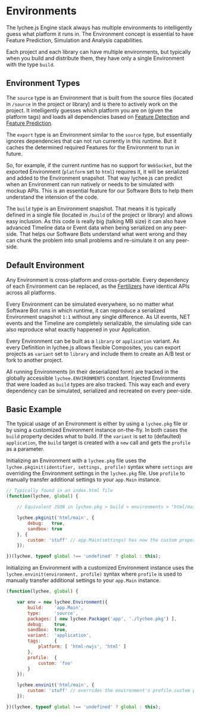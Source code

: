 
# Environments

The lychee.js Engine stack always has multiple environments to
intelligently guess what platform it runs in. The Environment
concept is essential to have Feature Prediction, Simulation and
Analysis capabilities.

Each project and each library can have multiple environments, but
typically when you build and distribute them, they have only a single
Environment with the type `build`.


## Environment Types

The `source` type is an Environment that is built from the source
files (located in `/source` in the project or library) and is there
to actively work on the project. It intelligently guesses which
platform you are on (given the platform tags) and loads all
dependencies based on [Feature Detection](./Feature-Detection.md)
and [Feature Prediction](./Feature-Prediction.md).

The `export` type is an Environment similar to the `source` type,
but essentially ignores dependencies that can not run currently in
this runtime. But it caches the determined required Features for
the Environment to run in future.

So, for example, if the current runtime has no support for `WebSocket`,
but the exported Environment (`platform` set to `html`) requires it,
it will be serialized and added to the Environment snapshot. That way
lychee.js can predict when an Environment can run natively or needs
to be simulated with mockup APIs. This is an essential feature for
our Software Bots to help them understand the intension of the code.

The `build` type is an Environment snapshot. That means it is
typically defined in a single file (located in `/build` of the project
or library) and allows easy inclusion. As this code is really big
(talking MB size) it can also have advanced Timeline data or Event data
when being serialized on any peer-side. That helps our Software Bots
understand what went wrong and they can chunk the problem into small
problems and re-simulate it on any peer-side.


## Default Environment

Any Environment is cross-platform and cross-portable. Every dependency
of each Environment can be replaced, as the [Fertilizers](./Fertilizers.md)
have identical APIs across all platforms.

Every Environment can be simulated everywhere, so no matter what Software
Bot runs in which runtime, it can reproduce a serialized Environment
snapshot `1:1` without any single difference. As UI events, NET events
and the Timeline are completely serializable, the simulating side can
also reproduce what exactly happened in your Application.

Every Environment can be built as a `library` or `application` variant.
As every Definition in lychee.js allows flexible Composites, you can export
projects as `variant` set to `library` and include them to create an A/B
test or fork to another project.

All running Environments (in their deserialized form) are tracked in the
globally accessible `lychee.ENVIRONMENTS` constant. Injected Environments
that were loaded as `build` types are also tracked. This way each and every
dependency can be simulated, serialized and recreated on every peer-side.


## Basic Example

The typical usage of an Environment is either by using a `lychee.pkg`
file or by using a customized Environment instance on-the-fly. In both cases
the `build` property decides what to build. If the `variant` is set to
(defaulted) `application`, the `build` target is created with a `new` call
and gets the `profile` as a parameter.

Initializing an Environment with a `lychee.pkg` file uses the
`lychee.pkginit(identifier, settings, profile)` syntax where `settings` are
overriding the Environment settings in the `lychee.pkg` file. Use `profile`
to manually transfer additional settings to your `app.Main` instance.

```javascript
// Typically found in an index.html file
(function(lychee, global) {

	// Equivalent JSON in lychee.pkg > build > environments > "html/main"

	lychee.pkginit('html/main', {
		debug:   true,
		sandbox: true
	}, {
		custom: 'stuff' // app.Main(settings) has now the custom property
	});

})(lychee, typeof global !== 'undefined' ? global : this);
```

Initializing an Environment with a customized Environment instance uses the
`lychee.envinit(environment, profile)` syntax where `profile` is used to
manually transfer additional settings to your `app.Main` instance.

```javascript
(function(lychee, global) {

	var env = new lychee.Environment({
		build:    'app.Main',
		type:     'source',
		packages: [ new lychee.Package('app', './lychee.pkg') ],
		debug:    true,
		sandbox:  true,
		variant:  'application',
		tags:     {
			platform: [ 'html-nwjs', 'html' ]
		},
		profile:  {
			custom: 'foo'
		}
	});

	lychee.envinit('html/main', {
		custom: 'stuff' // overrides the environment's profile.custom property
	});

})(lychee, typeof global !== 'undefined' ? global : this);
```

